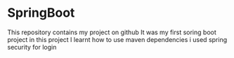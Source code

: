 # SpringBoot
This repository contains my project on github
It was my first soring boot project
in this project I learnt how to use maven dependencies 
i used spring security for login
